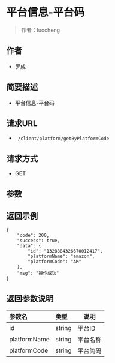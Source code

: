 # 平台信息-平台码

> 作者：luocheng

## 作者

- 罗成
    
## 简要描述

- 平台信息-平台码

## 请求URL
- ` /client/platform/getByPlatformCode`
  
## 请求方式
- GET 

## 参数
## 返回示例 

``` 
{
    "code": 200,
    "success": true,
    "data": {
        "id": "1328884326670012417",
        "platformName": "amazon",
        "platformCode": "AM"
    },
    "msg": "操作成功"
}
```

## 返回参数说明

|参数名|类型|说明|
|:-----  |:-----|-----|
|id | string   | 平台ID |
|platformName | string   | 平台名称 |
|platformCode | string   | 平台简码 |